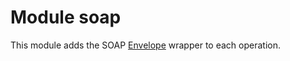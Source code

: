 # Module soap

This module adds the SOAP [Envelope](io.github.hfhbd.kfx.soap.Envelope) wrapper to each operation.
